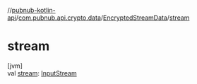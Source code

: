 //[pubnub-kotlin-api](../../../index.md)/[com.pubnub.api.crypto.data](../index.md)/[EncryptedStreamData](index.md)/[stream](stream.md)

# stream

[jvm]\
val [stream](stream.md): [InputStream](https://docs.oracle.com/javase/8/docs/api/java/io/InputStream.html)
